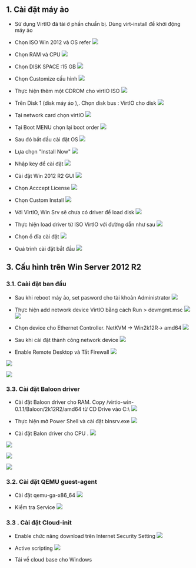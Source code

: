 

## 1. Cài đặt máy ảo 

- Sử dụng VirtIO đã tải ở phần chuẩn bị. Dùng virt-install để khởi động máy ảo 

- Chọn ISO Win 2012 và OS refer
![](https://i.imgur.com/CJ8bUcE.png)

- Chọn RAM và CPU
![](https://i.imgur.com/sdMPCjQ.png)

- Chọn DISK SPACE :15 GB
![](https://i.imgur.com/o9TyDUZ.png)

- Chọn Customize cấu hình
![](https://i.imgur.com/mELQizN.png)

- Thực hiện thêm một CDROM cho virtIO ISO
![](https://i.imgur.com/9MTV5Ju.png)

- Trên Disk 1 (disk máy ảo ),. Chọn disk bus : VirtIO cho disk 
![](https://i.imgur.com/zdEihIZ.png)


- Tại network card chọn virtIO
![](https://i.imgur.com/Y1HQRRC.png)

- Tại Boot MENU chọn lại boot order
![](https://i.imgur.com/g6FWJdn.png)

- Sau đó bắt đầu cài đặt OS
![](https://i.imgur.com/HibESaO.png)

- Lựa chọn "Install Now"
![](https://i.imgur.com/UOMhJZt.png)


- Nhập key để cài đặt 
![](https://i.imgur.com/WgIpz8l.png)


- Cài đặt Win 2012 R2 GUI
![](https://i.imgur.com/SE0p6Sn.png)

- Chọn Acccept License
![](https://i.imgur.com/kDkkEmw.png)


- Chọn Custom Install
![](https://i.imgur.com/PYB4g6k.png)


- Với VirtIO, Win Srv sẽ chưa có driver để load disk 
![](https://i.imgur.com/WgIpz8l.png)

- Thực hiện load driver từ ISO VirtIO với đường dẫn như sau
![](https://i.imgur.com/VLGHkHP.png)

- Chọn ổ đĩa cài đặt 
![](https://i.imgur.com/8J8l7Rl.png)

- Quá trình cài đặt bắt đầu
![](https://i.imgur.com/OYx23jz.png)



## 3. Cấu hình trên Win Server 2012 R2


### 3.1. Caài đặt ban đầu

- Sau khi reboot máy ảo, set pasword cho tài khoản Administrator
![](https://i.imgur.com/Ai5SYYV.png)


- Thực hiện add network device VirtIO bằng cách Run >  devmgmt.msc
![](https://i.imgur.com/7q9Ek1N.png)
![](https://i.imgur.com/h5JE9Hs.png)


- Chọn device cho Ethernet Controller. NetKVM -> Win2k12R-> amd64
![](https://i.imgur.com/7q9Ek1N.png)


- Sau khi cài đặt thành công network device
![](https://i.imgur.com/Mz2QUTD.png)


- Enable Remote Desktop và Tắt Firewall
![](https://i.imgur.com/62fnQ05.png)

![](https://i.imgur.com/mvxnTa7.png)

![](https://i.imgur.com/eeSdsQr.png)


### 3.3. Cài đặt Baloon driver 

- Cài đặt Baloon driver cho RAM. Copy /virtio-win-0.1.1/Baloon/2k12R2/amd64 từ CD Drive vào C:\ 
![](https://i.imgur.com/iK4GW6h.png)


- Thực hiện mở Power Shell và cài đặt blnsrv.exe
![](https://i.imgur.com/bkQzyRh.png)

- Cài đặt Balon driver  cho CPU .
![](https://i.imgur.com/nsk96pF.png)

![](https://i.imgur.com/UV6id1g.png)

![](https://i.imgur.com/lsZ5tME.png)

![](https://i.imgur.com/jL6Xt0I.png)



### 3.2. Cài đặt QEMU guest-agent 


- Cài đặt qemu-ga-x86_64
![](https://i.imgur.com/778cgdF.png)


- Kiểm tra Service
![](https://i.imgur.com/CqKsSrh.png)


### 3.3 . Cài đặt Cloud-init 


- Enable chức năng download trên Internet Security Setting
![](https://i.imgur.com/aBhuhDC.png)

- Active scripting
![](https://i.imgur.com/cIRLNpb.png)

- Tải về cloud base cho Windows
